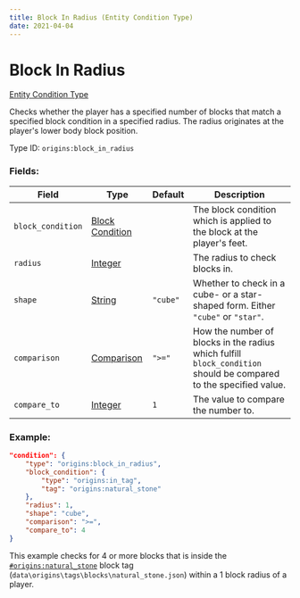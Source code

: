 ```yaml
---
title: Block In Radius (Entity Condition Type)
date: 2021-04-04
---
```


# Block In Radius

[Entity Condition Type](../entity_condition_types.md)

Checks whether the player has a specified number of blocks that match a specified block condition in a specified radius. The radius originates at the player's lower body block position.

Type ID: `origins:block_in_radius`

### Fields:

Field  | Type | Default | Description
-------|------|---------|-------------
`block_condition` | [Block Condition](../block_conditions.md) | |  The block condition which is applied to the block at the player's feet.
`radius` | [Integer](../data_types/integer.md) | |  The radius to check blocks in.
`shape` | [String](../data_types/string.md) | `"cube"` | Whether to check in a cube- or a star-shaped form. Either `"cube"` or `"star"`.
`comparison` | [Comparison](../data_types/comparison.md) | `">="` | How the number of blocks in the radius which fulfill `block_condition` should be compared to the specified value.
`compare_to` | [Integer](../data_types/integer.md) | `1` | The value to compare the number to.

### Example:
```json
"condition": {
    "type": "origins:block_in_radius",
    "block_condition": {
        "type": "origins:in_tag",
        "tag": "origins:natural_stone"
    },
    "radius": 1,
    "shape": "cube",
    "comparison": ">=",
    "compare_to": 4
}
```
This example checks for 4 or more blocks that is inside the [`#origins:natural_stone`](https://github.com/apace100/origins-fabric/blob/master/src/main/resources/data/origins/tags/blocks/natural_stone.json) block tag (`data\origins\tags\blocks\natural_stone.json`) within a 1 block radius of a player.